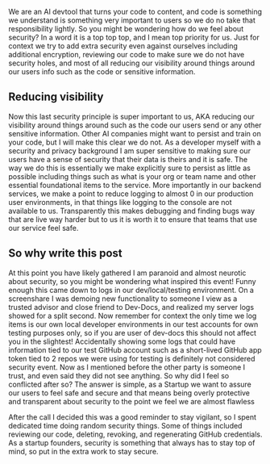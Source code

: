 We are an AI devtool that turns your code to content, and code is something we understand is something very important to users so we do no take that responsibility lightly. So you might be wondering how do we feel about security? In a word it is a top top top, and I mean top priority for us. Just for context we try to add extra security even against ourselves including additional encryption, reviewing our code to make sure we do not have security holes, and most of all reducing our visibility around things around our users info such as the code or sensitive information.

## Reducing visibility

Now this last security principle is super important to us, AKA reducing our visibility around things around such as the code our users send or any other sensitive information. Other AI companies might want to persist and train on your code, but I will make this clear we do not. As a developer myself with a security and privacy background I am super sensitive to making sure our users have a sense of security that their data is theirs and it is safe. The way we do this is essentially we make explicitly sure to persist as little as possible including things such as what is your org or team name and other essential foundational items to the service. More importantly in our backend services, we make a point to reduce logging to almost 0 in our production user environments, in that things like logging to the console are not available to us. Transparently this makes debugging and finding bugs way that are live way harder but to us it is worth it to ensure that teams that use our service feel safe.

## So why write this post

At this point you have likely gathered I am paranoid and almost neurotic about security, so you might be wondering what inspired this event! Funny enough this came down to logs in our dev/local/testing environment. On a screenshare I was demoing new functionality to someone I view as a trusted advisor and close friend to Dev-Docs, and realized my server logs showed for a split second. Now remember for context the only time we log items is our own local developer environments in our test accounts for own testing purposes only, so if you are user of dev-docs this should not affect you in the slightest! Accidentally showing some logs that could have information tied to our test GitHub account such as a short-lived GitHub app token tied to 2 repos we were using for testing is definitely not considered security event. Now as I mentioned before the other party is someone I trust, and even said they did not see anything. So why did I feel so conflicted after so? The answer is simple, as a Startup we want to assure our users to feel safe and secure and that means being overly protective and transparent about security to the point we feel we are almost flawless

After the call I decided this was a good reminder to stay vigilant, so I spent dedicated time doing random security things. Some of things included reviewing our code, deleting, revoking, and regenerating GitHub credentials. As a startup founders, security is something that always has to stay top of mind, so put in the extra work to stay secure.
